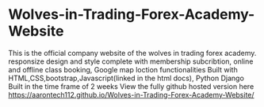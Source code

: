 # Wolves-in-Trading-Forex-Academy-Website
This is the official company website of the wolves in trading forex academy.
responsize design and style 
complete with membership subcribtion, online and offline class booking, Google map loction functionalities 
Built with HTML,CSS,bootstrap,Javascript(linked in the html docs), Python Django 
Built in the time frame of 2 weeks
View the fully github hosted version here https://aarontech112.github.io/Wolves-in-Trading-Forex-Academy-Website/
